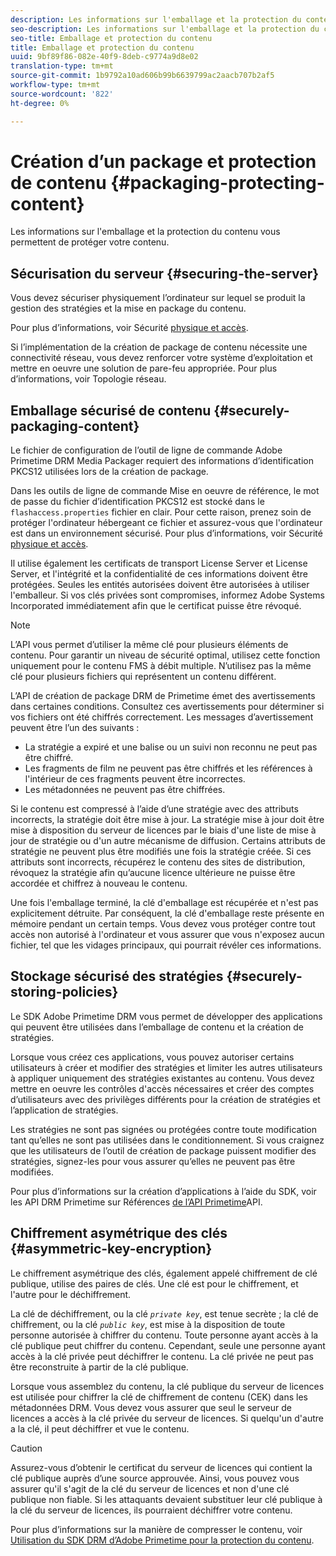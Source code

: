 ```yaml
---
description: Les informations sur l'emballage et la protection du contenu vous permettent de protéger votre contenu.
seo-description: Les informations sur l'emballage et la protection du contenu vous permettent de protéger votre contenu.
seo-title: Emballage et protection du contenu
title: Emballage et protection du contenu
uuid: 9bf89f86-082e-40f9-8deb-c9774a9d8e02
translation-type: tm+mt
source-git-commit: 1b9792a10ad606b99b6639799ac2aacb707b2af5
workflow-type: tm+mt
source-wordcount: '822'
ht-degree: 0%

---
```



# Création d’un package et protection de contenu {#packaging-protecting-content}

Les informations sur l&#39;emballage et la protection du contenu vous permettent de protéger votre contenu.

## Sécurisation du serveur {#securing-the-server}

Vous devez sécuriser physiquement l’ordinateur sur lequel se produit la gestion des stratégies et la mise en package du contenu.

Pour plus d’informations, voir Sécurité [physique et accès](../../secure-deployment-guidelines/physical-sec-and-access.md).

Si l’implémentation de la création de package de contenu nécessite une connectivité réseau, vous devez renforcer votre système d’exploitation et mettre en oeuvre une solution de pare-feu appropriée. Pour plus d’informations, voir Topologie [](../../secure-deployment-guidelines/overview/network-topology.md)réseau.

## Emballage sécurisé de contenu {#securely-packaging-content}

Le fichier de configuration de l’outil de ligne de commande Adobe Primetime DRM Media Packager requiert des informations d’identification PKCS12 utilisées lors de la création de package.

Dans les outils de ligne de commande Mise en oeuvre de référence, le mot de passe du fichier d’identification PKCS12 est stocké dans le `flashaccess.properties` fichier en clair. Pour cette raison, prenez soin de protéger l&#39;ordinateur hébergeant ce fichier et assurez-vous que l&#39;ordinateur est dans un environnement sécurisé. Pour plus d’informations, voir Sécurité [physique et accès](../../secure-deployment-guidelines/physical-sec-and-access.md).

Il utilise également les certificats de transport License Server et License Server, et l&#39;intégrité et la confidentialité de ces informations doivent être protégées. Seules les entités autorisées doivent être autorisées à utiliser l&#39;emballeur. Si vos clés privées sont compromises, informez Adobe Systems Incorporated immédiatement afin que le certificat puisse être révoqué.

>[!NOTE]
>
>L’API vous permet d’utiliser la même clé pour plusieurs éléments de contenu. Pour garantir un niveau de sécurité optimal, utilisez cette fonction uniquement pour le contenu FMS à débit multiple. N’utilisez pas la même clé pour plusieurs fichiers qui représentent un contenu différent.

L’API de création de package DRM de Primetime émet des avertissements dans certaines conditions. Consultez ces avertissements pour déterminer si vos fichiers ont été chiffrés correctement. Les messages d’avertissement peuvent être l’un des suivants :

* La stratégie a expiré et une balise ou un suivi non reconnu ne peut pas être chiffré.
* Les fragments de film ne peuvent pas être chiffrés et les références à l&#39;intérieur de ces fragments peuvent être incorrectes.
* Les métadonnées ne peuvent pas être chiffrées.

Si le contenu est compressé à l’aide d’une stratégie avec des attributs incorrects, la stratégie doit être mise à jour. La stratégie mise à jour doit être mise à disposition du serveur de licences par le biais d&#39;une liste de mise à jour de stratégie ou d&#39;un autre mécanisme de diffusion. Certains attributs de stratégie ne peuvent plus être modifiés une fois la stratégie créée. Si ces attributs sont incorrects, récupérez le contenu des sites de distribution, révoquez la stratégie afin qu’aucune licence ultérieure ne puisse être accordée et chiffrez à nouveau le contenu.

Une fois l&#39;emballage terminé, la clé d&#39;emballage est récupérée et n&#39;est pas explicitement détruite. Par conséquent, la clé d&#39;emballage reste présente en mémoire pendant un certain temps. Vous devez vous protéger contre tout accès non autorisé à l&#39;ordinateur et vous assurer que vous n&#39;exposez aucun fichier, tel que les vidages principaux, qui pourrait révéler ces informations.

## Stockage sécurisé des stratégies {#securely-storing-policies}

Le SDK Adobe Primetime DRM vous permet de développer des applications qui peuvent être utilisées dans l’emballage de contenu et la création de stratégies.

Lorsque vous créez ces applications, vous pouvez autoriser certains utilisateurs à créer et modifier des stratégies et limiter les autres utilisateurs à appliquer uniquement des stratégies existantes au contenu. Vous devez mettre en oeuvre les contrôles d&#39;accès nécessaires et créer des comptes d’utilisateurs avec des privilèges différents pour la création de stratégies et l’application de stratégies.

Les stratégies ne sont pas signées ou protégées contre toute modification tant qu’elles ne sont pas utilisées dans le conditionnement. Si vous craignez que les utilisateurs de l’outil de création de package puissent modifier des stratégies, signez-les pour vous assurer qu’elles ne peuvent pas être modifiées.

Pour plus d’informations sur la création d’applications à l’aide du SDK, voir les API DRM Primetime sur Références [de l’API Primetime](https://help.adobe.com/en_US/primetime/api/index.html#api-Adobe_Primetime_API_References)API.

## Chiffrement asymétrique des clés {#asymmetric-key-encryption}

Le chiffrement asymétrique des clés, également appelé chiffrement de clé publique, utilise des paires de clés. Une clé est pour le chiffrement, et l&#39;autre pour le déchiffrement.

La clé de déchiffrement, ou la clé *`private key`*, est tenue secrète ; la clé de chiffrement, ou la clé *`public key`*, est mise à la disposition de toute personne autorisée à chiffrer du contenu. Toute personne ayant accès à la clé publique peut chiffrer du contenu. Cependant, seule une personne ayant accès à la clé privée peut déchiffrer le contenu. La clé privée ne peut pas être reconstruite à partir de la clé publique.

Lorsque vous assemblez du contenu, la clé publique du serveur de licences est utilisée pour chiffrer la clé de chiffrement de contenu (CEK) dans les métadonnées DRM. Vous devez vous assurer que seul le serveur de licences a accès à la clé privée du serveur de licences. Si quelqu&#39;un d&#39;autre a la clé, il peut déchiffrer et vue le contenu.

>[!CAUTION]
>
>Assurez-vous d’obtenir le certificat du serveur de licences qui contient la clé publique auprès d’une source approuvée. Ainsi, vous pouvez vous assurer qu&#39;il s&#39;agit de la clé du serveur de licences et non d&#39;une clé publique non fiable. Si les attaquants devaient substituer leur clé publique à la clé du serveur de licences, ils pourraient déchiffrer votre contenu.

Pour plus d’informations sur la manière de compresser le contenu, voir [Utilisation du SDK DRM d’Adobe Primetime pour la protection du contenu](https://helpx.adobe.com/content/dam/help/en/primetime/drm/drm_protecting_content.pdf).